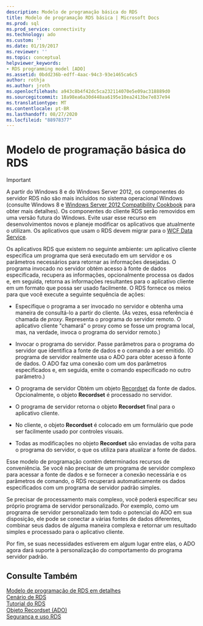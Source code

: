 ```yaml
---
description: Modelo de programação básica do RDS
title: Modelo de programação RDS básica | Microsoft Docs
ms.prod: sql
ms.prod_service: connectivity
ms.technology: ado
ms.custom: ''
ms.date: 01/19/2017
ms.reviewer: ''
ms.topic: conceptual
helpviewer_keywords:
- RDS programming model [ADO]
ms.assetid: 0bdd236b-edff-4aac-94c3-93e1465ca6c5
author: rothja
ms.author: jroth
ms.openlocfilehash: a943c8b4f42dc5ca232114070e5e09ac318889d0
ms.sourcegitcommit: 18a98ea6a30d448aa6195e10ea2413be7e837e94
ms.translationtype: MT
ms.contentlocale: pt-BR
ms.lasthandoff: 08/27/2020
ms.locfileid: "88978377"
---
```

# <a name="basic-rds-programming-model"></a>Modelo de programação básica do RDS
> [!IMPORTANT]
>  A partir do Windows 8 e do Windows Server 2012, os componentes do servidor RDS não são mais incluídos no sistema operacional Windows (consulte Windows 8 e [Windows Server 2012 Compatibility Cookbook](https://www.microsoft.com/download/details.aspx?id=27416) para obter mais detalhes). Os componentes do cliente RDS serão removidos em uma versão futura do Windows. Evite usar esse recurso em desenvolvimentos novos e planeje modificar os aplicativos que atualmente o utilizam. Os aplicativos que usam o RDS devem migrar para o [WCF Data Service](https://go.microsoft.com/fwlink/?LinkId=199565).  
  
 Os aplicativos RDS que existem no seguinte ambiente: um aplicativo cliente especifica um programa que será executado em um servidor e os parâmetros necessários para retornar as informações desejadas. O programa invocado no servidor obtém acesso à fonte de dados especificada, recupera as informações, opcionalmente processa os dados e, em seguida, retorna as informações resultantes para o aplicativo cliente em um formato que possa ser usado facilmente. O RDS fornece os meios para que você execute a seguinte sequência de ações:  
  
-   Especifique o programa a ser invocado no servidor e obtenha uma maneira de consultá-lo a partir do cliente. (Às vezes, essa referência é chamada de *proxy*. Representa o programa do servidor remoto. O aplicativo cliente "chamará" o proxy como se fosse um programa local, mas, na verdade, invoca o programa do servidor remoto.)  
  
-   Invocar o programa do servidor. Passe parâmetros para o programa do servidor que identifica a fonte de dados e o comando a ser emitido. (O programa de servidor realmente usa o ADO para obter acesso à fonte de dados. O ADO faz uma conexão com um dos parâmetros especificados e, em seguida, emite o comando especificado no outro parâmetro.)  
  
-   O programa de servidor Obtém um objeto [Recordset](../../reference/ado-api/recordset-object-ado.md) da fonte de dados. Opcionalmente, o objeto **Recordset** é processado no servidor.  
  
-   O programa de servidor retorna o objeto **Recordset** final para o aplicativo cliente.  
  
-   No cliente, o objeto **Recordset** é colocado em um formulário que pode ser facilmente usado por controles visuais.  
  
-   Todas as modificações no objeto **Recordset** são enviadas de volta para o programa do servidor, o que os utiliza para atualizar a fonte de dados.  
  
 Esse modelo de programação contém determinados recursos de conveniência. Se você não precisar de um programa de servidor complexo para acessar a fonte de dados e se fornecer a conexão necessária e os parâmetros de comando, o RDS recuperará automaticamente os dados especificados com um programa de servidor padrão simples.  
  
 Se precisar de processamento mais complexo, você poderá especificar seu próprio programa de servidor personalizado. Por exemplo, como um programa de servidor personalizado tem todo o potencial do ADO em sua disposição, ele pode se conectar a várias fontes de dados diferentes, combinar seus dados de alguma maneira complexa e retornar um resultado simples e processado para o aplicativo cliente.  
  
 Por fim, se suas necessidades estiverem em algum lugar entre elas, o ADO agora dará suporte à personalização do comportamento do programa servidor padrão.  
  
## <a name="see-also"></a>Consulte Também  
 [Modelo de programação de RDS em detalhes](./rds-programming-model-in-detail.md)   
 [Cenário de RDS](./rds-scenario.md)   
 [Tutorial do RDS](./rds-tutorial.md)   
 [Objeto Recordset (ADO)](../../reference/ado-api/recordset-object-ado.md)   
 [Segurança e uso RDS](./rds-usage-and-security.md)